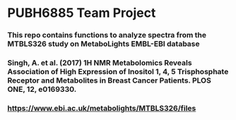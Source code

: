 # PUBH6885 Team Project
### This repo contains functions to analyze spectra from the MTBLS326 study on MetaboLights EMBL-EBI database
### Singh, A. et al. (2017) 1H NMR Metabolomics Reveals Association of High Expression of Inositol 1, 4, 5 Trisphosphate Receptor and Metabolites in Breast Cancer Patients. PLOS ONE, 12, e0169330.
### <https://www.ebi.ac.uk/metabolights/MTBLS326/files>
